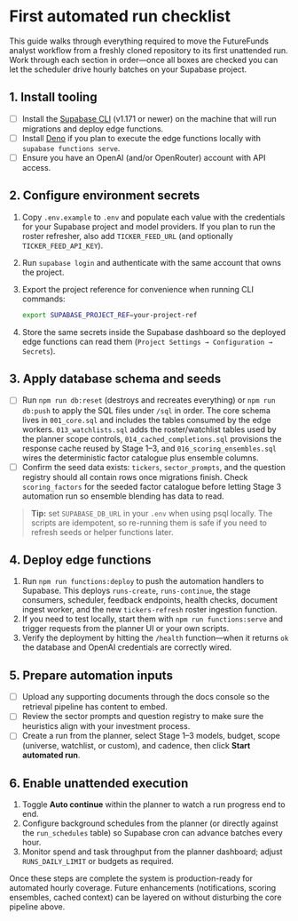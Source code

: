 # First automated run checklist

This guide walks through everything required to move the FutureFunds analyst
workflow from a freshly cloned repository to its first unattended run. Work
through each section in order—once all boxes are checked you can let the
scheduler drive hourly batches on your Supabase project.

## 1. Install tooling

- [ ] Install the [Supabase CLI](https://supabase.com/docs/reference/cli/overview)
      (v1.171 or newer) on the machine that will run migrations and deploy edge
      functions.
- [ ] Install [Deno](https://deno.land/#installation) if you plan to execute the
      edge functions locally with `supabase functions serve`.
- [ ] Ensure you have an OpenAI (and/or OpenRouter) account with API access.

## 2. Configure environment secrets

1. Copy `.env.example` to `.env` and populate each value with the credentials for
   your Supabase project and model providers. If you plan to run the roster
   refresher, also add `TICKER_FEED_URL` (and optionally `TICKER_FEED_API_KEY`).
2. Run `supabase login` and authenticate with the same account that owns the
   project.
3. Export the project reference for convenience when running CLI commands:

   ```bash
   export SUPABASE_PROJECT_REF=your-project-ref
   ```

4. Store the same secrets inside the Supabase dashboard so the deployed edge
   functions can read them (`Project Settings → Configuration → Secrets`).

## 3. Apply database schema and seeds

- [ ] Run `npm run db:reset` (destroys and recreates everything) or
      `npm run db:push` to apply the SQL files under `/sql` in order. The core
      schema lives in `001_core.sql` and includes the tables consumed by the
      edge workers. `013_watchlists.sql` adds the roster/watchlist tables used by
      the planner scope controls, `014_cached_completions.sql` provisions the
      response cache reused by Stage 1–3, and `016_scoring_ensembles.sql` wires
      the deterministic factor catalogue plus ensemble columns.
- [ ] Confirm the seed data exists: `tickers`, `sector_prompts`, and the question
      registry should all contain rows once migrations finish. Check
      `scoring_factors` for the seeded factor catalogue before letting Stage 3
      automation run so ensemble blending has data to read.

> **Tip:** set `SUPABASE_DB_URL` in your `.env` when using psql locally. The
> scripts are idempotent, so re-running them is safe if you need to refresh
> seeds or helper functions later.

## 4. Deploy edge functions

1. Run `npm run functions:deploy` to push the automation handlers to Supabase.
   This deploys `runs-create`, `runs-continue`, the stage consumers, scheduler,
   feedback endpoints, health checks, document ingest worker, and the new
   `tickers-refresh` roster ingestion function.
2. If you need to test locally, start them with `npm run functions:serve` and
   trigger requests from the planner UI or your own scripts.
3. Verify the deployment by hitting the `/health` function—when it returns `ok`
   the database and OpenAI credentials are correctly wired.

## 5. Prepare automation inputs

- [ ] Upload any supporting documents through the docs console so the retrieval
      pipeline has content to embed.
- [ ] Review the sector prompts and question registry to make sure the heuristics
      align with your investment process.
- [ ] Create a run from the planner, select Stage 1–3 models, budget, scope
      (universe, watchlist, or custom), and cadence, then click **Start automated
      run**.

## 6. Enable unattended execution

1. Toggle **Auto continue** within the planner to watch a run progress end to
   end.
2. Configure background schedules from the planner (or directly against the
   `run_schedules` table) so Supabase cron can advance batches every hour.
3. Monitor spend and task throughput from the planner dashboard; adjust
   `RUNS_DAILY_LIMIT` or budgets as required.

Once these steps are complete the system is production-ready for automated
hourly coverage. Future enhancements (notifications, scoring ensembles, cached
context) can be layered on without disturbing the core pipeline above.
